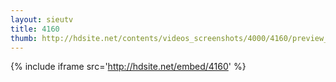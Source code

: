 ```yaml
---
layout: sieutv
title: 4160
thumb: http://hdsite.net/contents/videos_screenshots/4000/4160/preview_360p.mp4.jpg
---
```

{% include iframe src='http://hdsite.net/embed/4160' %}
 
